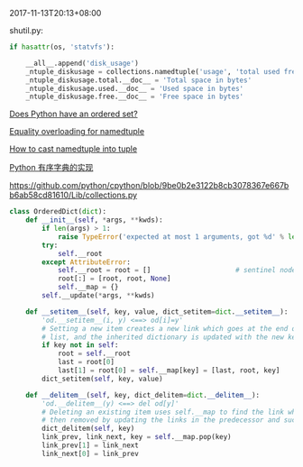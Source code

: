 2017-11-13T20:13+08:00

shutil.py:
```python
if hasattr(os, 'statvfs'):

    __all__.append('disk_usage')
    _ntuple_diskusage = collections.namedtuple('usage', 'total used free')
    _ntuple_diskusage.total.__doc__ = 'Total space in bytes'
    _ntuple_diskusage.used.__doc__ = 'Used space in bytes'
    _ntuple_diskusage.free.__doc__ = 'Free space in bytes'
```

[Does Python have an ordered set?](https://stackoverflow.com/questions/1653970/does-python-have-an-ordered-set)

[Equality overloading for namedtuple](https://stackoverflow.com/questions/34570814/equality-overloading-for-namedtuple)

[How to cast namedtuple into tuple](https://stackoverflow.com/questions/55633358/how-to-cast-namedtuple-into-tuple)

[Python 有序字典的实现](https://frostming.com/2016/07-07/python-you-xu-zi-dian-de-shi-xian/)

https://github.com/python/cpython/blob/9be0b2e3122b8cb3078367e667bb6ab58cd81610/Lib/collections.py

```python
class OrderedDict(dict):
    def __init__(self, *args, **kwds):
        if len(args) > 1:
            raise TypeError('expected at most 1 arguments, got %d' % len(args))
        try:
            self.__root
        except AttributeError:
            self.__root = root = []                     # sentinel node
            root[:] = [root, root, None]
            self.__map = {}
        self.__update(*args, **kwds)

    def __setitem__(self, key, value, dict_setitem=dict.__setitem__):
        'od.__setitem__(i, y) <==> od[i]=y'
        # Setting a new item creates a new link which goes at the end of the linked
        # list, and the inherited dictionary is updated with the new key/value pair.
        if key not in self:
            root = self.__root
            last = root[0]
            last[1] = root[0] = self.__map[key] = [last, root, key]
        dict_setitem(self, key, value)

    def __delitem__(self, key, dict_delitem=dict.__delitem__):
        'od.__delitem__(y) <==> del od[y]'
        # Deleting an existing item uses self.__map to find the link which is
        # then removed by updating the links in the predecessor and successor nodes.
        dict_delitem(self, key)
        link_prev, link_next, key = self.__map.pop(key)
        link_prev[1] = link_next
        link_next[0] = link_prev
```

